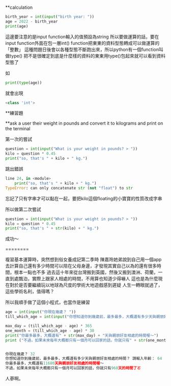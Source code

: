 **calculation

```python
birth_year = int(input("birth year: "))
age = 2022 - birth_year
print(age)
```

這邊要注意的是input function輸入的值預設為string
所以要做運算的話，要在input function外面在包一層int() function把東東的資料型態轉成可以做運算的「整數」
這種問題日後會以各種型態不斷跑出來，所以python有一個function叫做type()
把不是很確定到底是什麼樣的資料的東東用type()包起來就可以看到資料型態了

如
```python
print(type(age))
```
就會出現

```python
<class 'int'>
```

**練習題

**ask a user their weight in pounds and convert it to kilograms and print on the terminal

第一次的嘗試
```python
question = int(input("What is your weight in pounds? > "))
kilo = question * 0.45
print("so, that's " + kilo + " kg.")
```

跳出錯誤
```python
line 24, in <module>
    print("so, that's " + kilo + " kg.")
TypeError: can only concatenate str (not "float") to str
```
忘記了只有字串才可以黏在一起，要把kilo這個floating的小寶寶的性質改成字串

所以做第二次嘗試
```python
question = int(input("What is your weight in pounds? > "))
kilo = question * 0.45
print("so, that's " + str(kilo) + " kg.")
```
成功～

========

複習基本運算時，突然想到俗女養成記第二季時
陳嘉玲她弟說到自己用一個app去計算自己還有多少時間可以陪在父母身邊，才發現其實自己以為的還有很多時間，根本一點也不多
過去這十年來從台灣搬到英國，然後又搬到澳洲、荷蘭，一直到處飄泊，實際上跟家人相處的時間，不用算也知道少得嚇人
這也是為什麼現在對於是否要繼續玩以地球為尺度的學術大地遊戲感到遲疑
人生一轉眼就過了，這些學術名利，值得嗎？

所以我順手做了這個小程式，也當作是練習

```python
age = int(input("你現在幾歲？ "))
till_which_age = int(input("你想知道你到幾歲前，最多最多，大概還有多少天與親朋好友相處的時間？ 請輸入年齡： "))

max_day = (till_which_age - age) * 365
one_month = (till_which_age - age) * 30
print("你最多最多，大概還有" + str(max_day) + "天與親朋好友相處的時間喔～")
print ("不過，如果未來每年大概都只有一個月可以回家的話，你就只有" + str(one_month) + "天的時間了ㄛ")


你現在幾歲？ 32
你想知道你到幾歲前，最多最多，大概還有多少天與親朋好友相處的時間？ 請輸入年齡： 64
你最多最多，大概還有11680天與親朋好友相處的時間喔～
不過，如果未來每年大概都只有一個月可以回家的話，你就只有960天的時間了ㄛ
```

人蔘啊。


